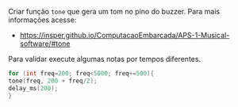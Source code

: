 Criar função `tone` que gera um tom no pino do buzzer. Para
mais informações acesse:

- https://insper.github.io/ComputacaoEmbarcada/APS-1-Musical-software/#tone

Para validar execute algumas notas por tempos diferentes.

```c
for (int freq=200; freq<5000; freq+=500){
tone(freq, 200 + freq/2);
delay_ms(200);
}
```
